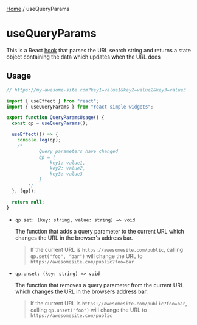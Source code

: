 [Home](../../../README.md) / useQueryParams

# useQueryParams

This is a React [hook](https://reactjs.org/docs/hooks-intro.html) that parses the URL search string and returns a state object containing the data which updates when the URL does

## Usage

```jsx
// https://my-awesome-site.com?key1=value1&key2=value2&key3=value3

import { useEffect } from "react";
import { useQueryParams } from "react-simple-widgets";

export function QueryParamsUsage() {
  const qp = useQueryParams();

  useEffect(() => {
    console.log(qp);
    /* 
        	Query parameters have changed
        	qp = { 
        		key1: value1, 
        		key2: value2, 
        		key3: value3 
        	}
        */
  }, [qp]);

  return null;
}
```

- `qp.set: (key: string, value: string) => void`

  The function that adds a query parameter to the current URL which changes the URL in the browser's address bar.

  > If the current URL is `https://awesomesite.com/public`, calling `qp.set("foo", "bar")` will change the URL to `https://awesomesite.com/public?foo=bar`

- `qp.unset: (key: string) => void`

  The function that removes a query parameter from the current URL which changes the URL in the browsers address bar.

  > If the current URL is `https://awesomesite.com/public?foo=bar`, calling `qp.unset("foo")` will change the URL to `https://awesomesite.com/public`
